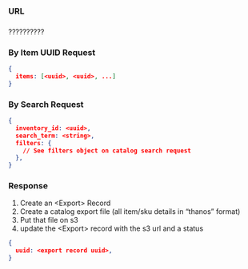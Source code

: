 ### URL

### 

??????????

### By Item UUID Request

```json
{
  items: [<uuid>, <uuid>, ...]
}

```

### By Search Request

```json
{
  inventory_id: <uuid>,
  search_term: <string>,
  filters: {
    // See filters object on catalog search request
  },
}
```

### Response

1. Create an \<Export\> Record
2. Create a catalog export file (all item/sku details in “thanos” format)
3. Put that file on s3
4. update the \<Export\> record with the s3 url and a status

```json
{
  uuid: <export record uuid>,
}
```

